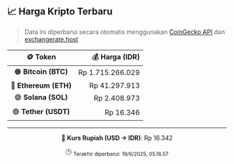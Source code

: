 

<!-- HARGA_KRIPTO -->
## 📈 Harga Kripto Terbaru

> Data ini diperbarui secara otomatis menggunakan [CoinGecko API](https://www.coingecko.com/) dan [exchangerate.host](https://exchangerate.host/)

<div align="center">

| 🪙 Token | 💰 Harga (IDR) |
|:------:|---------------:|
| 🟠 **Bitcoin (BTC)**   | Rp 1.715.266.029 |
| 🔵 **Ethereum (ETH)**  | Rp 41.297.913 |
| 🟣 **Solana (SOL)**    | Rp 2.408.973 |
| 🟢 **Tether (USDT)**   | Rp 16.346 |

---

💱 **Kurs Rupiah (USD → IDR)**: Rp 16.342

🕒 <sub>Terakhir diperbarui: 19/6/2025, 05.16.57</sub>

</div>
<!-- /HARGA_KRIPTO -->